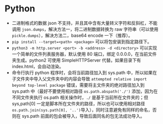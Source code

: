 # Python

+ 二进制格式的数据 json 不支持，并且其中含有大量转义字符和反斜杠，不能调用 `json.dumps`，解决方法一，将二进制数据转换为 raw 字符串（可以使用 `pickle.dumps`），解决方法二，base64 encode 一下（推荐）。
+ `pip install --target=<path> <package>` 可以将包安装到指定路径下。
+ `python3 -m http.server <port> -b <address> -d <directory>` 可以实现一个简单的文件列表服务器，默认使用 80 端口，绑定 0.0.0.0，在当前文件夹生成。python2 可使用 SimpleHTTPServer 代替。如果目录下有 index.html，会自动渲染。
+ 命令行执行 python 程序时，会将当前路径加入到 sys.path 中，所以如果在子文件夹中导入父文件夹中的内容会导致 `attempted relative import beyond top-level package` 错误，需要将主文件夹的绝对路径加入到 sys.path 中（最好不要使用相对路径 `os.path.abspath('./')` 添加，因为在不同文件夹执行 os.path 相关操作时，`./` 是基于当前所在文件夹的；但 sys,path[0] 一定是脚本所在文件夹的路径，所以也可以使用相对路径 `os.path.join(sys.path[0], '..')`导入），同时注意避免有同样的命名，否则在 sys.path 前面的包会被导入，导致后面同名的包无法成功导入。